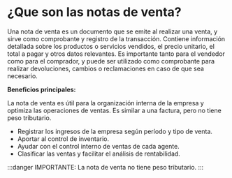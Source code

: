 # ¿Que son las notas de venta?

Una nota de venta es un documento que se emite al realizar una venta, y sirve como comprobante y registro de la transacción. Contiene información detallada sobre los productos o servicios vendidos, el precio unitario, el total a pagar y otros datos relevantes. Es importante tanto para el vendedor como para el comprador, y puede ser utilizado como comprobante para realizar devoluciones, cambios o reclamaciones en caso de que sea necesario.

**Beneficios principales:**

La nota de venta es útil para la organización interna de la empresa y optimiza las operaciones de ventas. Es similar a una factura, pero no tiene peso tributario.

- Registrar los ingresos de la empresa según período y tipo de venta.
- Aportar al control de inventario.
- Ayudar con el control interno de ventas de cada agente.
- Clasificar las ventas y facilitar el análisis de rentabilidad.
  
:::danger IMPORTANTE:
La nota de venta no tiene peso tributario.
:::
